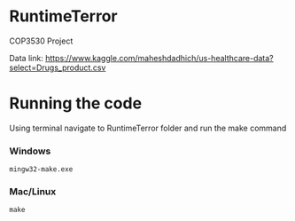# RuntimeTerror
COP3530 Project

Data link:
https://www.kaggle.com/maheshdadhich/us-healthcare-data?select=Drugs_product.csv

# Running the code
Using terminal navigate to RuntimeTerror folder and run the make command
### Windows
```
mingw32-make.exe
```
### Mac/Linux
```
make
```
